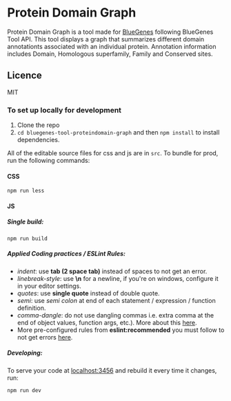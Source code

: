 #  Protein Domain Graph

Protein Domain Graph is a tool made for [BlueGenes](http://bluegenes.apps.intermine.org) following BlueGenes Tool API. This tool displays a graph that summarizes different domain annotationts associated with an individual protein. Annotation information includes Domain, Homologous superfamily, Family and Conserved sites.

## Licence
MIT

### To set up locally for development

1. Clone the repo
2. `cd bluegenes-tool-proteindomain-graph` and then `npm install` to install dependencies.

All of the editable source files for css and js are in `src`. To bundle for prod, run the following commands:

#### CSS

```
npm run less
```

#### JS

##### Single build:
```
npm run build
```


##### Applied Coding practices / ESLint Rules:
- _indent_: use __tab (2 space tab)__ instead of spaces to not get an error.
- _linebreak-style_: use __\n__ for a newline, if you're on windows, configure it in your editor settings.
- _quotes_: use __single quote__ instead of double quote.
- _semi_: use _semi colon_ at end of each statement / expression / function definition.
- _comma-dangle_: do not use dangling commas i.e. extra comma at the end of object values, function args, etc.). More about this [here](https://eslint.org/docs/rules/comma-dangle).
- More pre-configured rules from __eslint:recommended__ you must follow to not get errors [here](https://eslint.org/docs/rules/).

##### Developing:
To serve your code at [localhost:3456](http://localhost:3456) and rebuild it every time it changes, run:


```bash
npm run dev
```
